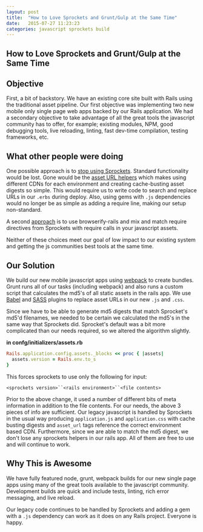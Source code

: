```yaml
---
layout: post
title:  "How to Love Sprockets and Grunt/Gulp at the Same Time"
date:   2015-07-27 11:23:23
categories: javascript sprockets build
---
```


## How to Love Sprockets and Grunt/Gulp at the Same Time

## Objective

First, a bit of backstory. We have an existing core site built with Rails using the traditional asset pipeline. Our first objective was implementing two new mobile only single page web apps backed by our Rails application. We had a secondary objective to take advantage of all the great tools the javascript community has to offer, for example; existing modules, NPM, good debugging tools, live reloading, linting, fast dev-time compilation, testing frameworks, etc.

## What other people were doing

One possible approach is to [stop using Sprockets][1]. Standard functionality would be lost. Gone would be the [asset URL helpers][2] which makes using different CDNs for each environment and creating cache-busting asset digests so simple. This would require us to write code to search and replace URLs in our `.erbs` during deploy. Also, using gems with `.js` dependencies would no longer be as simple as adding a require line, making our setup non-standard.

[1]: http://blog.smart.ly/2014/01/21/goodbye-sprockets-a-grunt-based-rails-asset-pipeline/
[2]: http://api.rubyonrails.org/classes/ActionView/Helpers/AssetUrlHelper.html

A second [approach][3] is to use browserify-rails and mix and match require directives from Sprockets with require calls in your javascript assets.

[3]: http://blog.arkency.com/2015/04/bring-commonjs-to-your-asset-pipeline/

Neither of these choices meet our goal of low impact to our existing system and getting the js communities best tools at the same time.

## Our Solution

We build our new mobile javascript apps using [webpack][4] to create bundles.  Grunt runs all of our tasks (including webpack) and also runs a custom script that calculates the md5's of all static assets in the rails app. We use [Babel][5] and [SASS][6] plugins to replace asset URLs in our new `.js` and `.css`.

Since we have to be able to generate md5 digests that match Sprocket's md5'd filenames, we needed to be certain we calculated the md5's in the same way that Sprockets did. Sprocket's default was a bit more complicated than our needs required, so we altered the algorithm slightly.

**in confg/initializers/assets.rb**

```ruby
Rails.application.config.assets._blocks << proc { |assets|
  assets.version = Rails.env.to_s
}
```

This forces sprockets to use only the following for input:

`<sprockets version>``<rails environment>``<file contents>`

Prior to the above change, it used a number of different bits of meta information in addition to the file contents. For our needs, the above 3 pieces of info are sufficient. Our legacy javascript is handled by Sprockets in the usual way producing `application.js` and `application.css` with cache busting digests and `asset_url` tags reference the correct environment based CDN. Furthermore, since we are able to match the md5 digest, we don't lose any sprockets helpers in our rails app. All of them are free to use and will continue to work.

[4]: http://webpack.github.io/
[5]: https://gist.github.com/pthrasher/115cb52d5da254ad1ab5
[6]: https://gist.github.com/pthrasher/a641618d72fdcd616225


## Why This is Awesome

We have fully featured node, grunt, webpack builds for our new single page apps using many of the great tools available to the javascript community.  Development builds are quick and include tests, linting, rich error messaging, and live reload.

Our legacy code continues to be handled by Sprockets and adding a gem with a `.js` dependency can work as it does on any Rails project. Everyone is happy.
